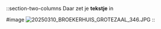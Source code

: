 ::section-two-columns
Daar zet je **tekstje** in

#image
![20250310\_BROEKERHUIS\_GROTEZAAL\_346.JPG](/20250310_BROEKERHUIS_GROTEZAAL_346.JPG)
::
